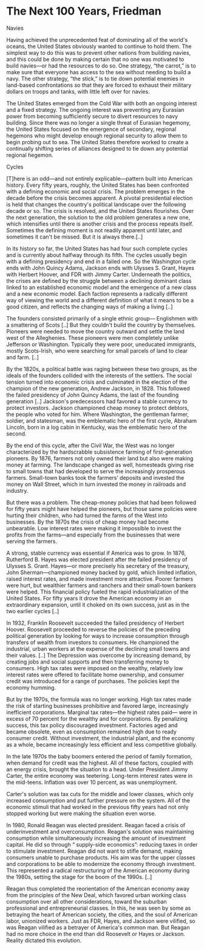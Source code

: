 # The Next 100 Years, Friedman

<a name='navies'/>

Navies

Having achieved the unprecedented feat of dominating all of the
world's oceans, the United States obviously wanted to continue to hold
them. The simplest way to do this was to prevent other nations from
building navies, and this could be done by making certain that no one
was motivated to build navies—or had the resources to do so. One
strategy, “the carrot,” is to make sure that everyone has access to
the sea without needing to build a navy. The other strategy, “the
stick,” is to tie down potential enemies in land-based confrontations
so that they are forced to exhaust their military dollars on troops
and tanks, with little left over for navies.

The United States emerged from the Cold War with both an ongoing
interest and a fixed strategy. The ongoing interest was preventing any
Eurasian power from becoming sufficiently secure to divert resources
to navy building. Since there was no longer a single threat of
Eurasian hegemony, the United States focused on the emergence of
secondary, regional hegemons who might develop enough regional
security to allow them to begin probing out to sea. The United States
therefore worked to create a continually shifting series of alliances
designed to tie down any potential regional hegemon.

Cycles

[T]here is an odd—and not entirely explicable—pattern built into
American history. Every fifty years, roughly, the United States has
been confronted with a defining economic and social crisis. The
problem emerges in the decade before the crisis becomes apparent. A
pivotal presidential election is held that changes the country's
political landscape over the following decade or so. The crisis is
resolved, and the United States flourishes. Over the next generation,
the solution to the old problem generates a new one, which intensifies
until there is another crisis and the process repeats
itself. Sometimes the defining moment is not readily apparent until
later, and sometimes it can't be missed. But it is always there.[..]

In its history so far, the United States has had four such complete
cycles and is currently about halfway through its fifth. The cycles
usually begin with a defining presidency and end in a failed one. So
the Washington cycle ends with John Quincy Adams, Jackson ends with
Ulysses S. Grant, Hayes with Herbert Hoover, and FDR with Jimmy
Carter. Underneath the politics, the crises are defined by the
struggle between a declining dominant class linked to an established
economic model and the emergence of a new class and a new economic
model. Each faction represents a radically different way of viewing
the world and a different definition of what it means to be a good
citizen, and reflects the changing ways of making a living [..]

The founders consisted primarily of a single ethnic group— Englishmen
with a smattering of Scots [..] But they couldn't build the country by
themselves. Pioneers were needed to move the country outward and
settle the land west of the Alleghenies. These pioneers were men
completely unlike Jefferson or Washington. Typically they were poor,
uneducated immigrants, mostly Scots-Irish, who were searching for
small parcels of land to clear and farm. [..]

By the 1820s, a political battle was raging between these two groups,
as the ideals of the founders collided with the interests of the
settlers. The social tension turned into economic crisis and
culminated in the election of the champion of the new generation,
Andrew Jackson, in 1828. This followed the failed presidency of John
Quincy Adams, the last of the founding generation [..] Jackson's
predecessors had favored a stable currency to protect
investors. Jackson championed cheap money to protect debtors, the
people who voted for him. Where Washington, the gentleman farmer,
soldier, and statesman, was the emblematic hero of the first cycle,
Abraham Lincoln, born in a log cabin in Kentucky, was the emblematic
hero of the second.

By the end of this cycle, after the Civil War, the West was no longer
characterized by the hardscrabble subsistence farming of
first-generation pioneers. By 1876, farmers not only owned their land
but also were making money at farming. The landscape changed as well,
homesteads giving rise to small towns that had developed to serve the
increasingly prosperous farmers. Small-town banks took the farmers’
deposits and invested the money on Wall Street, which in turn invested
the money in railroads and industry.

But there was a problem. The cheap-money policies that had been
followed for fifty years might have helped the pioneers, but those
same policies were hurting their children, who had turned the farms of
the West into businesses. By the 1870s the crisis of cheap money had
become unbearable. Low interest rates were making it impossible to
invest the profits from the farms—and especially from the businesses
that were serving the farmers.

A strong, stable currency was essential if America was to grow. In
1876, Rutherford B. Hayes was elected president after the failed
presidency of Ulysses S. Grant. Hayes—or more precisely his secretary
of the treasury, John Sherman—championed money backed by gold, which
limited inflation, raised interest rates, and made investment more
attractive. Poorer farmers were hurt, but wealthier farmers and
ranchers and their small-town bankers were helped. This financial
policy fueled the rapid industrialization of the United States. For
fifty years it drove the American economy in an extraordinary
expansion, until it choked on its own success, just as in the two
earlier cycles [..]

In 1932, Franklin Roosevelt succeeded the failed presidency of Herbert
Hoover. Roosevelt proceeded to reverse the policies of the preceding
political generation by looking for ways to increase consumption
through transfers of wealth from investors to consumers. He championed
the industrial, urban workers at the expense of the declining small
towns and their values. [..] The Depression was overcome by increasing
demand, by creating jobs and social supports and then transferring
money to consumers. High tax rates were imposed on the wealthy,
relatively low interest rates were offered to facilitate home
ownership, and consumer credit was introduced for a range of
purchases. The policies kept the economy humming.

But by the 1970s, the formula was no longer working. High tax rates
made the risk of starting businesses prohibitive and favored large,
increasingly inefficient corporations. Marginal tax rates—the highest
rates paid— were in excess of 70 percent for the wealthy and for
corporations. By penalizing success, this tax policy discouraged
investment. Factories aged and became obsolete, even as consumption
remained high due to ready consumer credit. Without investment, the
industrial plant, and the economy as a whole, became increasingly less
efficient and less competitive globally.

In the late 1970s the baby boomers entered the period of family
formation, when demand for credit was the highest. All of these
factors, coupled with an energy crisis, brought the situation to a
head. Under President Jimmy Carter, the entire economy was
teetering. Long-term interest rates were in the mid-teens. Inflation
was over 10 percent, as was unemployment.

Carter's solution was tax cuts for the middle and lower classes, which
only increased consumption and put further pressure on the system. All
of the economic stimuli that had worked in the previous fifty years
had not only stopped working but were making the situation even worse.

In 1980, Ronald Reagan was elected president. Reagan faced a crisis of
underinvestment and overconsumption. Reagan's solution was maintaining
consumption while simultaneously increasing the amount of investment
capital. He did so through “ supply-side economics”: reducing taxes in
order to stimulate investment. Reagan did not want to stifle demand,
making consumers unable to purchase products. His aim was for the
upper classes and corporations to be able to modernize the economy
through investment. This represented a radical restructuring of the
American economy during the 1980s, setting the stage for the boom of
the 1990s. [..]

Reagan thus completed the reorientation of the American economy away
from the principles of the New Deal, which favored urban working class
consumption over all other considerations, toward the suburban
professional and entrepreneurial classes. In this, he was seen by some
as betraying the heart of American society, the cities, and the soul
of American labor, unionized workers. Just as FDR, Hayes, and Jackson
were vilified, so was Reagan vilified as a betrayer of America's
common man. But Reagan had no more choice in the end than did
Roosevelt or Hayes or Jackson. Reality dictated this evolution.


